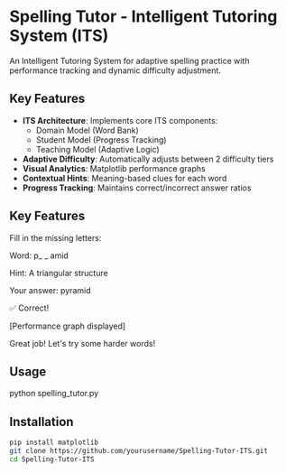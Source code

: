 
# Spelling Tutor - Intelligent Tutoring System (ITS)

An Intelligent Tutoring System for adaptive spelling practice with performance tracking and dynamic difficulty adjustment.

## Key Features 
- **ITS Architecture**: Implements core ITS components:
  - Domain Model (Word Bank)
  - Student Model (Progress Tracking)
  - Teaching Model (Adaptive Logic)
-  **Adaptive Difficulty**: Automatically adjusts between 2 difficulty tiers
-  **Visual Analytics**: Matplotlib performance graphs
-  **Contextual Hints**: Meaning-based clues for each word
-  **Progress Tracking**: Maintains correct/incorrect answer ratios

## Key Features 
Fill in the missing letters:

 Word: p_ _ amid
 
 Hint: A triangular structure
 
Your answer: pyramid

✅ Correct!

[Performance graph displayed]


Great job! Let's try some harder words!

## Usage 
python spelling_tutor.py

## Installation 
```bash
pip install matplotlib
git clone https://github.com/yourusername/Spelling-Tutor-ITS.git
cd Spelling-Tutor-ITS



